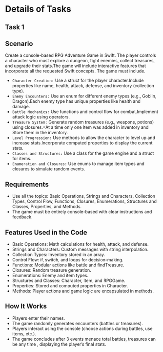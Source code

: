 # Details of Tasks

## Task 1

## Scenario

Create a console-based RPG Adventure Game in Swift. The player controls a character who must explore a dungeon, fight enemies, collect treasures, and upgrade their stats.The game will include interactive features that incorporate all the requested Swift concepts. The game must include.

- `Character Creation:` Use a struct for the player character.Include properties like name, health, attack, defense, and inventory (collection type).
- `Enemy Encounters:` Use an enum for different enemy types (e.g., Goblin, Dragon).Each enemy type has unique properties like health and damage.
- `Battle Mechanics:` Use functions and control flow for combat.Implement attack logic using operators.
- `Treasure System:` Generate random treasures (e.g., weapons, potions) using closures.=At a time only one Item was added in inventory and Store them in the inventory.
- `Level Progression:` Use methods to allow the character to level up and increase stats.Incorporate computed properties to display the current stats.
- `Classes and Structures:` Use a class for the game engine and a struct for items.  
- `Enumeration and Closures:` Use enums to manage item types and closures to simulate random events.

## Requirements

- Use all the topics: Basic Operations, Strings and Characters, Collection Types, Control Flow, Functions, Closures, Enumerations, Structures and Classes, Properties, and Methods.
- The game must be entirely console-based with clear instructions and feedback.

## Features Used in the Code

- Basic Operations: Math calculations for health, attack, and defense.
- Strings and Characters: Custom messages with string interpolation.
- Collection Types: Inventory stored in an array.
- Control Flow: if, switch, and loops for decision-making.
- Functions: Modular actions like battle and findTreasure.
- Closures: Random treasure generation.
- Enumerations: Enemy and item types.
- Structures and Classes: Character, Item, and RPGGame.
- Properties: Stored and computed properties in Character.
- Methods: Player actions and game logic are encapsulated in methods.

## How It Works

- Players enter their names.
- The game randomly generates encounters (battles or treasures).
- Players interact using the console (choose actions during battles, use items, etc.).
- The game concludes after 3 events menace total battles,  treasures can be any time , displaying the player’s final stats.
